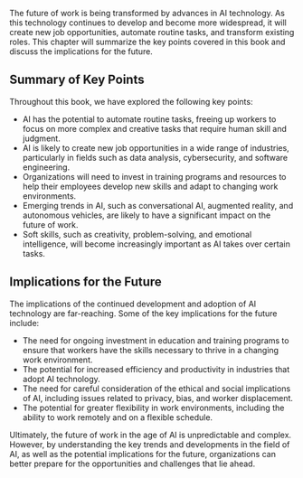 
The future of work is being transformed by advances in AI technology. As this technology continues to develop and become more widespread, it will create new job opportunities, automate routine tasks, and transform existing roles. This chapter will summarize the key points covered in this book and discuss the implications for the future.

Summary of Key Points
---------------------

Throughout this book, we have explored the following key points:

* AI has the potential to automate routine tasks, freeing up workers to focus on more complex and creative tasks that require human skill and judgment.
* AI is likely to create new job opportunities in a wide range of industries, particularly in fields such as data analysis, cybersecurity, and software engineering.
* Organizations will need to invest in training programs and resources to help their employees develop new skills and adapt to changing work environments.
* Emerging trends in AI, such as conversational AI, augmented reality, and autonomous vehicles, are likely to have a significant impact on the future of work.
* Soft skills, such as creativity, problem-solving, and emotional intelligence, will become increasingly important as AI takes over certain tasks.

Implications for the Future
---------------------------

The implications of the continued development and adoption of AI technology are far-reaching. Some of the key implications for the future include:

* The need for ongoing investment in education and training programs to ensure that workers have the skills necessary to thrive in a changing work environment.
* The potential for increased efficiency and productivity in industries that adopt AI technology.
* The need for careful consideration of the ethical and social implications of AI, including issues related to privacy, bias, and worker displacement.
* The potential for greater flexibility in work environments, including the ability to work remotely and on a flexible schedule.

Ultimately, the future of work in the age of AI is unpredictable and complex. However, by understanding the key trends and developments in the field of AI, as well as the potential implications for the future, organizations can better prepare for the opportunities and challenges that lie ahead.